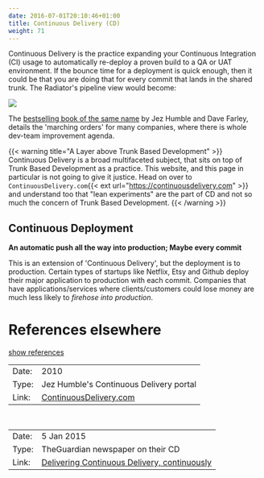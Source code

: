 ```yaml
---
date: 2016-07-01T20:10:46+01:00
title: Continuous Delivery (CD)
weight: 71
---
```


Continuous Delivery is the practice expanding your Continuous Integration (CI) usage to automatically
re-deploy a proven build to a QA or UAT environment. If the bounce time for a deployment is quick enough,
then it could be that you are doing that for every commit that lands in the shared trunk. The Radiator's pipeline view would 
become:

![](/images/pipelines2.png)

The [bestselling book of the same name](/publications/index.html#continuous-delivery-july-27-2010) by Jez Humble and Dave Farley, 
details the 'marching orders' for many companies, where there is whole dev-team improvement agenda.

{{< warning title="A Layer above Trunk Based Development" >}}
Continuous Delivery is a broad multifaceted subject, that sits on top of Trunk Based Development as a practice. This
website, and this page in particular is not going to give it justice. Head on over to 
`ContinuousDelivery.com`{{< ext url="https://continuousdelivery.com" >}} and understand too that "lean experiments" are the part 
of CD and not so much the concern of Trunk Based Development.
{{< /warning >}}

## Continuous Deployment

**An automatic push all the way into production; Maybe every commit**

This is an extension of 'Continuous Delivery', but the deployment is to production. Certain types of startups like 
Netflix, Etsy and Github deploy their major application to production with each commit. Companies that have 
applications/services where  clients/customers could lose money are much less likely to *firehose into production*.

# References elsewhere

<a id="showHideRefs" href="javascript:toggleRefs();">show references</a>

<div>
    <table>
        <tr>
            <td>Date:</td>
            <td valign="top">2010</td>
        </tr>
        <tr>
            <td>Type:</td>
            <td valign="top">Jez Humble's Continuous Delivery portal</td>
        </tr>
        <tr>
            <td>Link:</td>
            <td valign="top"><a href="https://continuousdelivery.com/">ContinuousDelivery.com</a></td>
        </tr>
    </table>
    <br/>
    <table>
        <tr>
            <td>Date:</td>
            <td valign="top">5 Jan 2015</td>
        </tr>
        <tr>
            <td>Type:</td>
            <td valign="top">TheGuardian newspaper on their CD</td>
        </tr>
        <tr>
            <td>Link:</td>
            <td valign="top"><a href="https://www.theguardian.com/info/developer-blog/2015/jan/05/delivering-continuous-delivery-continuously">Delivering Continuous Delivery, continuously</a></td>
        </tr>
    </table>
</div>



